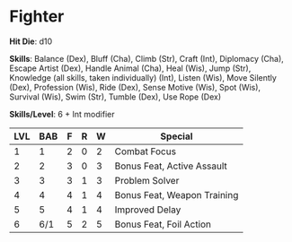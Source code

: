 # Fighter

**Hit Die**: d10

**Skills**: Balance (Dex), Bluff (Cha), Climb (Str), Craft (Int), Diplomacy (Cha), Escape Artist (Dex), Handle Animal (Cha), Heal (Wis), Jump (Str), Knowledge (all skills, taken individually) (Int), Listen (Wis), Move Silently (Dex), Profession (Wis), Ride (Dex), Sense Motive (Wis), Spot (Wis), Survival (Wis), Swim (Str), Tumble (Dex), Use Rope (Dex)

**Skills/Level**: 6 + Int modifier

LVL | BAB | F | R | W | Special 
--- | --- | - | - | - | ------- 
1   | 1   | 2 | 0 | 2 | Combat Focus          
2   | 2   | 3 | 0 | 3 | Bonus Feat, Active Assault          
3   | 3   | 3 | 1 | 3 | Problem Solver
4   | 4   | 4 | 1 | 4 | Bonus Feat, Weapon Training
5   | 5   | 4 | 1 | 4 | Improved Delay        
6   | 6/1 | 5 | 2 | 5 | Bonus Feat, Foil Action